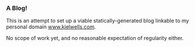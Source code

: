 ### A Blog!

This is an attempt to set up a viable statically-generated blog linkable to my personal domain www.kielwells.com.

No scope of work yet, and no reasonable expectation of regularity either.

